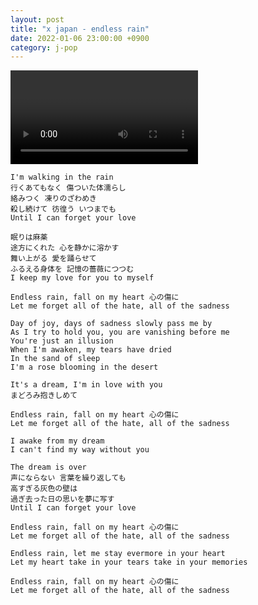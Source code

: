 ```yaml
---
layout: post
title: "x japan - endless rain"
date: 2022-01-06 23:00:00 +0900
category: j-pop
---
```


<div class="video-container">
    <video id="player" class="video-js vjs-default-skin vjs-big-play-centered" data-json="/public/json/j-pop/x japan - endless rain.json"></video>
</div>

```
I'm walking in the rain
行くあてもなく 傷ついた体濡らし
絡みつく 凍りのざわめき
殺し続けて 彷徨う いつまでも
Until I can forget your love

眠りは麻薬
途方にくれた 心を静かに溶かす
舞い上がる 愛を踊らせて
ふるえる身体を 記憶の薔薇につつむ
I keep my love for you to myself

Endless rain, fall on my heart 心の傷に
Let me forget all of the hate, all of the sadness

Day of joy, days of sadness slowly pass me by
As I try to hold you, you are vanishing before me
You're just an illusion
When I'm awaken, my tears have dried
In the sand of sleep
I'm a rose blooming in the desert

It's a dream, I'm in love with you
まどろみ抱きしめて

Endless rain, fall on my heart 心の傷に
Let me forget all of the hate, all of the sadness

I awake from my dream
I can't find my way without you

The dream is over
声にならない 言葉を繰り返しても
高すぎる灰色の壁は
過ぎ去った日の思いを夢に写す
Until I can forget your love

Endless rain, fall on my heart 心の傷に
Let me forget all of the hate, all of the sadness

Endless rain, let me stay evermore in your heart
Let my heart take in your tears take in your memories

Endless rain, fall on my heart 心の傷に
Let me forget all of the hate, all of the sadness
```